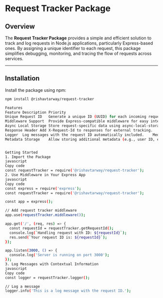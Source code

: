 # Request Tracker Package

## Overview

The **Request Tracker Package** provides a simple and efficient solution to track and log requests in Node.js applications, particularly Express-based ones. By assigning a unique identifier to each request, this package simplifies debugging, monitoring, and tracing the flow of requests across services.

---

## Installation

Install the package using npm:

```bash
npm install @rishavtarway/request-tracker

Features
Feature	Description	Priority
Unique Request ID	Generate a unique ID (UUID) for each incoming request.	High
Middleware Support	Provide Express-compatible middleware for easy integration.	High
Async Local Storage	Store request-specific data using async-local-storage.	High
Response Header	Add X-Request-Id to responses for external tracking.	High
Logger	Log messages with the request ID automatically included.	Medium
Metadata Storage	Allow storing additional metadata (e.g., user ID, endpoint).	Medium


Getting Started
1. Import the Package
javascript
Copy code
const requestTracker = require('@rishavtarway/request-tracker');
2. Use Middleware in Your Express App
javascript
Copy code
const express = require('express');
const requestTracker = require('@rishavtarway/request-tracker');

const app = express();

// Add request tracker middleware
app.use(requestTracker.middleware());

app.get('/', (req, res) => {
  const requestId = requestTracker.getRequestId();
  console.log(`Handling request with ID: ${requestId}`);
  res.send(`Your request ID is: ${requestId}`);
});

app.listen(3000, () => {
  console.log('Server is running on port 3000');
});
3. Log Messages with Contextual Information
javascript
Copy code
const logger = requestTracker.logger();

// Log a message
logger.info('This is a log message with the request ID.');
